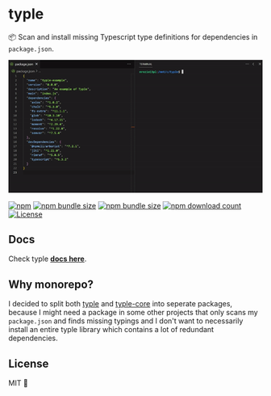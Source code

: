 # typle

📦 Scan and install missing Typescript type definitions for dependencies in `package.json`.

<img src="./assets/typle.gif" alt="typle example">

[![npm][npm-version]][npm-link]
[![npm bundle size][bundle-size]][bundlephobia]
[![npm bundle size][package-size]][packagephobia]
[![npm download count][download-count]][npm-link]
[![License][license]](./license)

## Docs

Check typle __[docs here](./packages/typle)__.

## Why monorepo?

I decided to split both [typle](./packages/typle) and [typle-core](./packages/typle-core/) into seperate packages, because I might need a package in some other projects that only scans my `package.json` and finds missing typings and I don't want to necessarily install an entire typle library which contains a lot of redundant dependencies.

## License

MIT 💖

<!-- badges -->
[npm-link]: https://npmjs.com/package/typle
[npm-version]: https://img.shields.io/npm/v/typle
[bundle-size]: https://img.shields.io/bundlephobia/min/typle
[bundlephobia]: https://bundlephobia.com/package/typle
[package-size]: https://packagephobia.com/badge?p=typle
[packagephobia]: https://packagephobia.com/result?p=typle
[download-count]: https://img.shields.io/npm/dt/typle
[license]: https://img.shields.io/npm/l/typle
